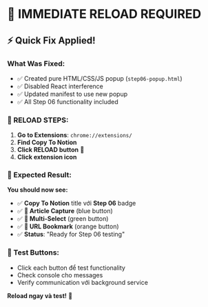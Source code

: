 # 🔄 IMMEDIATE RELOAD REQUIRED

## ⚡ Quick Fix Applied!

### What Was Fixed:
- ✅ Created pure HTML/CSS/JS popup (`step06-popup.html`)
- ✅ Disabled React interference
- ✅ Updated manifest to use new popup
- ✅ All Step 06 functionality included

### 🚀 RELOAD STEPS:

1. **Go to Extensions**: `chrome://extensions/`
2. **Find Copy To Notion**
3. **Click RELOAD button** 🔄
4. **Click extension icon**

### 🎯 Expected Result:

**You should now see:**
- ✅ **Copy To Notion** title với **Step 06** badge
- ✅ **📄 Article Capture** (blue button)
- ✅ **🎯 Multi-Select** (green button)  
- ✅ **🔖 URL Bookmark** (orange button)
- ✅ **Status**: "Ready for Step 06 testing"

### 🧪 Test Buttons:
- Click each button để test functionality
- Check console cho messages
- Verify communication với background service

**Reload ngay và test!** 🚀
